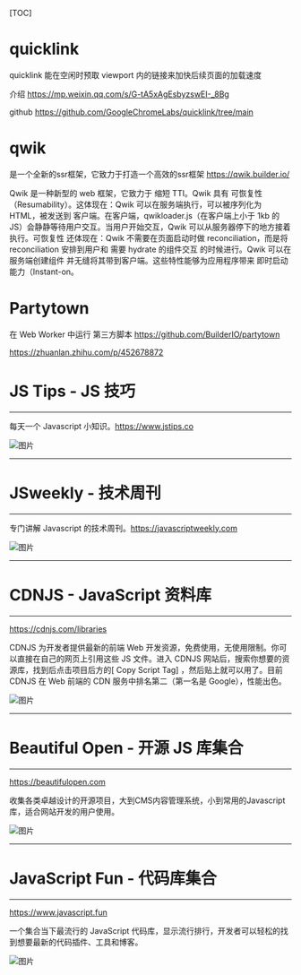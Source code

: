 [TOC]

# quicklink

quicklink 能在空闲时预取 viewport 内的链接来加快后续页面的加载速度

介绍 https://mp.weixin.qq.com/s/G-tA5xAgEsbyzswEI-_8Bg

github https://github.com/GoogleChromeLabs/quicklink/tree/main

# qwik

是一个全新的ssr框架，它致力于打造一个高效的ssr框架 https://qwik.builder.io/

Qwik 是一种新型的 web 框架，它致力于 缩短 TTI。Qwik 具有 可恢复性（Resumability）。这体现在：Qwik 可以在服务端执行，可以被序列化为 HTML，被发送到 客户端。在客户端，qwikloader.js（在客户端上小于 1kb 的 JS）会静静等待用户交互。当用户开始交互，Qwik 可以从服务器停下的地方接着执行。可恢复性 还体现在：Qwik 不需要在页面启动时做 reconciliation，而是将 reconciliation 安排到用户和 需要 hydrate 的组件交互 的时候进行。Qwik 可以在服务端创建组件 并无缝将其带到客户端。这些特性能够为应用程序带来 即时启动能力（Instant-on。

# Partytown 

在 Web Worker 中运行 第三方脚本 https://github.com/BuilderIO/partytown

https://zhuanlan.zhihu.com/p/452678872

# JS Tips - JS 技巧

------

每天一个 Javascript 小知识。https://www.jstips.co

![图片](https://mmbiz.qpic.cn/mmbiz_png/ibOEx83F8Y9ibbibzvJ2NV4cPDU6yg3CDQgIeawDibp9fGDgSib5IRq7vkMVWiconjUibx3FOwrB5mxXGTw8uEm3ounxg/640?wx_fmt=png&wxfrom=5&wx_lazy=1&wx_co=1)





------

# JSweekly - 技术周刊

------

专门讲解 Javascript 的技术周刊。https://javascriptweekly.com



![图片](https://mmbiz.qpic.cn/mmbiz_png/ibOEx83F8Y9ibbibzvJ2NV4cPDU6yg3CDQgfo83Ok2fbVYGNfoH4z3ICQ89DcQ6KPtNUHyWmnvZbPVVF4C3XtD6Ig/640?wx_fmt=png&wxfrom=5&wx_lazy=1&wx_co=1)





------

# CDNJS - JavaScript 资料库

------

https://cdnjs.com/libraries

CDNJS 为开发者提供最新的前端 Web 开发资源，免费使用，无使用限制。你可以直接在自己的网页上引用这些 JS 文件。进入 CDNJS 网站后，搜索你想要的资源库，找到后点击项目后方的[ Copy Script Tag] ，然后贴上就可以用了。目前 CDNJS 在 Web 前端的 CDN 服务中排名第二（第一名是 Google），性能出色。

![图片](https://mmbiz.qpic.cn/mmbiz_png/ibOEx83F8Y9ibbibzvJ2NV4cPDU6yg3CDQg85rl2ibr6cv1OynNoLZ0DRnUP2lO2Iib0ZWssGDhndTjNvw2CV8dIx9Q/640?wx_fmt=png&wxfrom=5&wx_lazy=1&wx_co=1)





------

# Beautiful Open - 开源 JS 库集合

------

https://beautifulopen.com

收集各类卓越设计的开源项目，大到CMS内容管理系统，小到常用的Javascript库，适合网站开发的用户使用。

![图片](https://mmbiz.qpic.cn/mmbiz_png/ibOEx83F8Y9ibbibzvJ2NV4cPDU6yg3CDQg2eAYGCr6he3NLdnzxG9RYgS8yWQXcOwFy91hPw7zXq4trPF4FdZ98w/640?wx_fmt=png&wxfrom=5&wx_lazy=1&wx_co=1)





------

# JavaScript Fun - 代码库集合

------

https://www.javascript.fun

一个集合当下最流行的 JavaScript 代码库，显示流行排行，开发者可以轻松的找到想要最新的代码插件、工具和博客。

![图片](https://mmbiz.qpic.cn/mmbiz_png/ibOEx83F8Y9ibbibzvJ2NV4cPDU6yg3CDQg1kLtlgZVeBN4ibxzJDW2cDwhEQDcOXY7NkqKWEgWUEdP1JfbfrrOib8w/640?wx_fmt=png&wxfrom=5&wx_lazy=1&wx_co=1)
